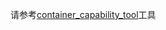 请参考[container_capability_tool](https://github.com/Ascend/tools/tree/master/intelligent_edge_tools/container_capability_tool)工具

